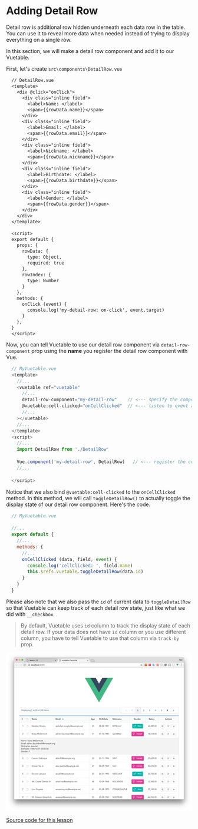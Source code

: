 # Adding Detail Row

Detail row is additional row hidden underneath each data row in the table. You can use it to reveal more data when needed instead of trying to display everything on a single row.

In this section, we will make a detail row component and add it to our Vuetable.

First, let's create `src\components\DetailRow.vue`

```vue
  // DetailRow.vue
  <template>
    <div @click="onClick">
      <div class="inline field">
        <label>Name: </label>
        <span>{{rowData.name}}</span>
      </div>
      <div class="inline field">
        <label>Email: </label>
        <span>{{rowData.email}}</span>
      </div>
      <div class="inline field">
        <label>Nickname: </label>
        <span>{{rowData.nickname}}</span>
      </div>
      <div class="inline field">
        <label>Birthdate: </label>
        <span>{{rowData.birthdate}}</span>
      </div>
      <div class="inline field">
        <label>Gender: </label>
        <span>{{rowData.gender}}</span>
      </div>
    </div>
  </template>

  <script>
  export default {
    props: {
      rowData: {
        type: Object,
        required: true
      },
      rowIndex: {
        type: Number
      }
    },
    methods: {
      onClick (event) {
        console.log('my-detail-row: on-click', event.target)
      }
    },
  }
  </script>
```

Now, you can tell Vuetable to use our detail row component via `detail-row-component` prop using the **name** you register the detail row component with Vue.

```javascript
  // MyVuetable.vue
  <template>
    //...
    <vuetable ref="vuetable"
      //...
      detail-row-component="my-detail-row"    // <--- specify the component
      @vuetable:cell-clicked="onCellClicked"  // <--- listen to event and bind to handler
      //...
    ></vuetable>
    //...
  </template>
  <script>
    //...
    import DetailRow from './DetailRow'

    Vue.component('my-detail-row', DetailRow)   // <--- register the component to Vue
    //...

  </script>
```

Notice that we also bind `@vuetable:cell-clicked` to the `onCellClicked` method. In this method, we will call `toggleDetailRow()` to actually toggle the display state of our detail row component. Here's the code.

```javascript
  // MyVuetable.vue

  //...
  export default {
    //...
    methods: {
      //...
      onCellClicked (data, field, event) {
        console.log('cellClicked: ', field.name)
        this.$refs.vuetable.toggleDetailRow(data.id)
      }
    }
  }
```

Please also note that we also pass the `id` of current data to `toggleDetailRow` so that Vuetable can keep track of each detail row state, just like what we did with `__checkbox`.

> By default, Vuetable uses `id` column to track the display state of each detail row. If your data does not have `id` column or you use different column, you have to tell Vuetable to use that column via `track-by` prop.

![image](https://raw.githubusercontent.com/ratiw/images/master/vuetable-2-tutorial/12-1.png)

[Source code for this lesson](https://github.com/ratiw/vuetable-2-tutorial/tree/lesson-12)
